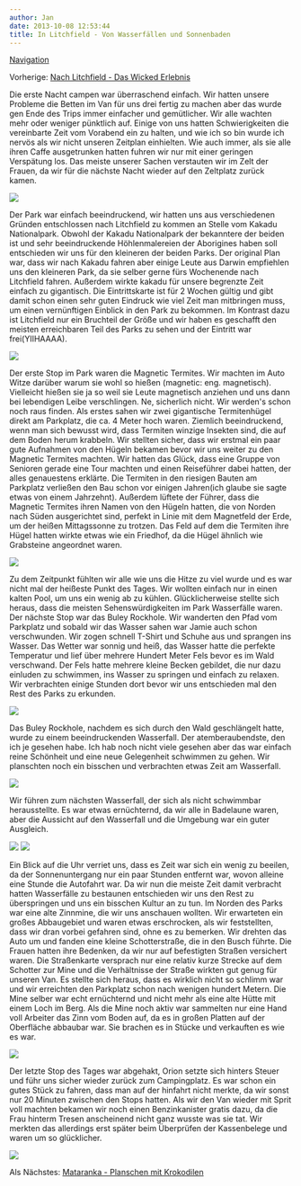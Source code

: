 ```yaml
---
author: Jan
date: 2013-10-08 12:53:44
title: In Litchfield - Von Wasserfällen und Sonnenbaden
---
```


[Navigation](/posts/30-der-stuart-highway/)

Vorherige: [Nach Litchfield - Das Wicked Erlebnis](../day_03)

Die erste Nacht campen war überraschend einfach. Wir hatten unsere Probleme die
Betten im Van für uns drei fertig zu machen aber das wurde gen Ende des Trips
immer einfacher und gemütlicher. Wir alle wachten mehr oder weniger pünktlich
auf. Einige von uns hatten Schwierigkeiten die vereinbarte Zeit vom Vorabend
ein zu halten, und wie ich so bin wurde ich nervös als wir nicht unseren
Zeitplan einhielten. Wie auch immer, als sie alle ihren Caffe ausgetrunken
hatten fuhren wir nur mit einer geringen Verspätung los. Das meiste unserer
Sachen verstauten wir im Zelt der Frauen, da wir für die nächste Nacht wieder
auf den Zeltplatz zurück kamen.

![](images/entry.jpg)

Der Park war einfach beeindruckend, wir hatten uns aus verschiedenen Gründen
entschlossen nach Litchfield zu kommen an Stelle vom Kakadu Nationalpark.
Obwohl der Kakadu Nationalpark der bekanntere der beiden ist und sehr
beeindruckende Höhlenmalereien der Aborigines haben soll entschieden wir uns
für den kleineren der beiden Parks. Der original Plan war, dass wir nach Kakadu
fahren aber einige Leute aus Darwin empfiehlen uns den kleineren Park, da sie
selber gerne fürs Wochenende nach Litchfield fahren. Außerdem wirkte kakadu für
unsere begrenzte Zeit einfach zu gigantisch. Die Eintrittskarte ist für 2
Wochen gültig und gibt damit schon einen sehr guten Eindruck wie viel Zeit man
mitbringen muss, um einen vernünftigen Einblick in den Park zu bekommen. Im
Kontrast dazu ist Litchfield nur ein Bruchteil der Größe und wir haben es
geschafft den meisten erreichbaren Teil des Parks zu sehen und der Eintritt war
frei(YIIHAAAA).

![](images/termites.jpg)

Der erste Stop im Park waren die Magnetic Termites. Wir machten im Auto Witze
darüber warum sie wohl so hießen (magnetic: eng. magnetisch). Vielleicht hießen
sie ja so weil sie Leute magnetisch anziehen und uns dann bei lebendigen Leibe
verschlingen. Ne, sicherlich nicht. Wir werden's schon noch raus finden. Als
erstes sahen wir zwei gigantische Termitenhügel direkt am Parkplatz, die ca. 4
Meter hoch waren. Ziemlich beeindruckend, wenn man sich bewusst wird, dass
Termiten winzige Insekten sind, die auf dem Boden herum krabbeln. Wir stellten
sicher, dass wir erstmal ein paar gute Aufnahmen von den Hügeln bekamen bevor
wir uns weiter zu den Magnetic Termites machten. Wir hatten das Glück, dass
eine Gruppe von Senioren gerade eine Tour machten und einen Reiseführer dabei
hatten, der alles genauestens erklärte. Die Termiten in den riesigen Bauten am
Parkplatz verließen den Bau schon vor einigen Jahren(ich glaube sie sagte etwas
von einem Jahrzehnt). Außerdem lüftete der Führer, dass die Magnetic Termites
ihren Namen von den Hügeln hatten, die von Norden nach Süden ausgerichtet sind,
perfekt in Linie mit dem Magnetfeld der Erde, um der heißen Mittagssonne zu
trotzen. Das Feld auf dem die Termiten ihre Hügel hatten wirkte etwas wie ein
Friedhof, da die Hügel ähnlich wie Grabsteine angeordnet waren.

![](images/termites2.jpg)

Zu dem Zeitpunkt fühlten wir alle wie uns die Hitze zu viel wurde und es war
nicht mal der heißeste Punkt des Tages. Wir wollten einfach nur in einen kalten
Pool, um uns ein wenig ab zu kühlen. Glücklicherweise stellte sich heraus, dass
die meisten Sehenswürdigkeiten im Park Wasserfälle waren. Der nächste Stop war
das Buley Rockhole. Wir wanderten den Pfad vom Parkplatz und sobald wir das
Wasser sahen war Jamie auch schon verschwunden. Wir zogen schnell T-Shirt und
Schuhe aus und sprangen ins Wasser. Das Wetter war sonnig und heiß, das Wasser
hatte die perfekte Temperatur und lief über mehrere Hundert Meter Fels bevor es
im Wald verschwand. Der Fels hatte mehrere kleine Becken gebildet, die nur dazu
einluden zu schwimmen, ins Wasser zu springen und einfach zu relaxen. Wir
verbrachten einige Stunden dort bevor wir uns entschieden mal den Rest des
Parks zu erkunden.

![](images/buley.jpg)

Das Buley Rockhole, nachdem es sich durch den Wald geschlängelt hatte, wurde zu
einem beeindruckenden Wasserfall. Der atemberaubendste, den ich je gesehen
habe. Ich hab noch nicht viele gesehen aber das war einfach reine Schönheit und
eine neue Gelegenheit schwimmen zu gehen. Wir planschten noch ein bisschen und
verbrachten etwas Zeit am Wasserfall.

![](images/florence.jpg)

Wir führen zum nächsten Wasserfall, der sich als nicht schwimmbar
herausstellte. Es war etwas ernüchternd, da wir alle in Badelaune waren, aber
die Aussicht auf den Wasserfall und die Umgebung war ein guter Ausgleich.

![](images/tolmer2.jpg)
![](images/tolmer.jpg)

Ein Blick auf die Uhr verriet uns, dass es Zeit war sich ein wenig zu beeilen,
da der Sonnenuntergang nur ein paar Stunden entfernt war, wovon alleine eine
Stunde die Autofahrt war. Da wir nun die meiste Zeit damit verbracht hatten
Wasserfälle zu bestaunen entschieden wir uns den Rest zu überspringen und uns
ein bisschen Kultur an zu tun. Im Norden des Parks war eine alte Zinnmine, die
wir uns anschauen wollten. Wir erwarteten ein großes Abbaugebiet und waren
etwas erschrocken, als wir feststellten, dass wir dran vorbei gefahren sind,
ohne es zu bemerken. Wir drehten das Auto um und fanden eine kleine
Schotterstraße, die in den Busch führte. Die Frauen hatten ihre Bedenken, da
wir nur auf befestigten Straßen versichert waren. Die Straßenkarte versprach
nur eine relativ kurze Strecke auf dem Schotter zur Mine und die Verhältnisse
der Straße wirkten gut genug für unseren Van. Es stellte sich heraus, dass es
wirklich nicht so schlimm war und wir erreichten den Parkplatz schon nach
wenigen hundert Metern. Die Mine selber war echt ernüchternd und nicht mehr
als eine alte Hütte mit einem Loch im Berg. Als die Mine noch aktiv war
sammelten nur eine Hand voll Arbeiter das Zinn vom Boden auf, da es in großen
Platten auf der Oberfläche abbaubar war. Sie brachen es in Stücke und
verkauften es wie es war.

![](images/car.jpg)

Der letzte Stop des Tages war abgehakt, Orion setzte sich hinters Steuer und
führ uns sicher wieder zurück zum Campingplatz. Es war schon ein gutes Stück zu
fahren, dass man auf der hinfahrt nicht merkte, da wir sonst nur 20 Minuten
zwischen den Stops hatten. Als wir den Van wieder mit Sprit voll machten
bekamen wir noch einen Benzinkanister gratis dazu, da die Frau hinterm Tresen
anscheinend nicht ganz wusste was sie tat. Wir merkten das allerdings erst
später beim Überprüfen der Kassenbelege und waren um so glücklicher.

![](images/birds.jpg)

Als Nächstes: [Mataranka - Planschen mit Krokodilen](../day_05)
